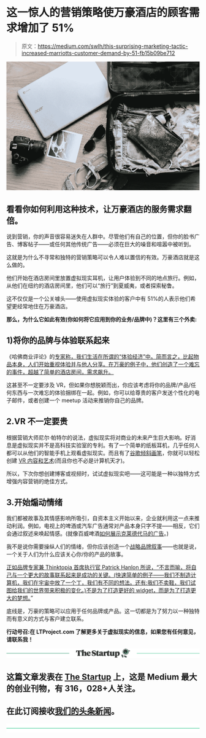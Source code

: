 # 这一惊人的营销策略使万豪酒店的顾客需求增加了 51%

> 原文：<https://medium.com/swlh/this-surprising-marketing-tactic-increased-marriotts-customer-demand-by-51-fb15b09be712>

![](img/5b95f3e54f4c2108779c4146673c65b8.png)

## 看看你如何利用这种技术，让万豪酒店的服务需求翻倍。

说到营销，你的声音很容易迷失在人群中。尽管他们有自己的位置，但你的脸书广告、博客帖子——或任何其他传统广告——必须在巨大的噪音和喧嚣中被听到。

这就是为什么不寻常和独特的营销策略可以令人难以置信的有效。万豪酒店就是这么做的。

他们开始在酒店房间里放置虚拟现实耳机，让用户体验到不同的地点旅行。例如，从他们在纽约的酒店房间里，他们可以“旅行”到夏威夷，或者探索秘鲁。

这不仅仅是一个公关噱头——使用虚拟现实体验的客户中有 51%的人表示他们希望更经常地住在万豪酒店。

**那么，为什么它如此有效(你如何将它应用到你的业务/品牌中)？这里有三个外卖:**

## 1)将你的品牌与体验联系起来

《哈佛商业评论》的[专家称，我们生活在所谓的“体验经济”中。简而言之，比起物品本身，人们开始重视体验并与他人分享。在万豪的例子中，他们创造了一个难忘的事件，超越了简单的酒店房间，需求飙升。](https://hbr.org/1998/07/welcome-to-the-experience-economy)

这甚至不一定要涉及 VR，但如果你想脱颖而出，你应该考虑将你的品牌/产品/任何东西与一次难忘的体验捆绑在一起。例如，你可以给尊贵的客户发送个性化的电子邮件，或者创建一个 meetup 活动来推销你自己的品牌。

## 2.VR 不一定要贵

根据营销大师尼尔·帕特尔的说法，虚拟现实将对商业的未来产生巨大影响。好消息是虚拟现实并不是高科技实验室的专利。有了一个简单的纸板耳机，几乎任何人都可以从他们的智能手机上观看虚拟现实。而且有了[谷歌倾斜画笔](http://store.steampowered.com/app/327140/Tilt_Brush/)，你就可以轻松创建 [VR 内容和艺术](http://ltproject.com/virtual-reality-tilt-brush/)(而且你也不必是计算机天才)。

所以，下次你想创建博客或视频时，试试虚拟现实吧——这可能是一种以独特方式增强内容营销的绝佳方式。

## 3.开始煽动情绪

我们都被故事及其情感影响所吸引，自资本主义开始以来，企业就利用这一点来推动利润。例如，电视上的啤酒或汽车广告通常对产品本身只字不提——相反，它们会通过叙述来唤起情感。(就像百威啤酒[如何展示克莱德代马的广告](https://www.youtube.com/watch?v=c_WR2hZw2Q8)。)

我不是说你需要操纵人们的情绪，但你应该创造一个[战略品牌叙事](https://www.forbes.com/sites/patrickhanlon/2016/04/26/what-is-strategic-brand-narrative/#68de2087433d)——也就是说，一个关于人们为什么应该关心你/你的产品的故事。

[正如品牌专家兼 Thinktopia 首席执行官 Patrick Hanlon 所说，“不言而喻，将自己与一个更大的故事联系起来是成功的关键。(快速简单的例子——我们不制造计算机，我们在宇宙中放了一个丁，我们有不同的想法。还有:我们不卖鞋，我们试图给我们的世界带来积极的变化。)](http://thinktopia.com)[不是为了打造更好的 widget，而是为了打造更大的梦想。](https://twitter.com/intent/tweet?url=http%3A%2F%2Fwww.forbes.com%2Fsites%2Fpatrickhanlon%2F2016%2F04%2F26%2Fwhat-is-strategic-brand-narrative%2F&text=It%E2%80%99s%20not%20about%20building%20a%20better%20widget%2C%20it%E2%80%99s%20about%20building%20a%20bigger%20dream.)”

底线是，万豪的策略可以应用于任何品牌或产品。这一切都是为了努力以一种独特而有意义的方式与客户建立联系。

**行动号召:在 LTProject.com 了解更多关于虚拟现实的信息，如果您有任何意见，请联系我！**

[![](img/308a8d84fb9b2fab43d66c117fcc4bb4.png)](https://medium.com/swlh)

## 这篇文章发表在 [The Startup](https://medium.com/swlh) 上，这是 Medium 最大的创业刊物，有 316，028+人关注。

## 在此订阅接收[我们的头条新闻](http://growthsupply.com/the-startup-newsletter/)。

[![](img/b0164736ea17a63403e660de5dedf91a.png)](https://medium.com/swlh)
